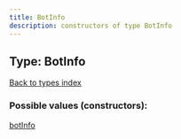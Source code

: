 ```yaml
---
title: BotInfo
description: constructors of type BotInfo
---
```

## Type: BotInfo  
[Back to types index](index.md)



### Possible values (constructors):

[botInfo](../constructors/botInfo.md)  

